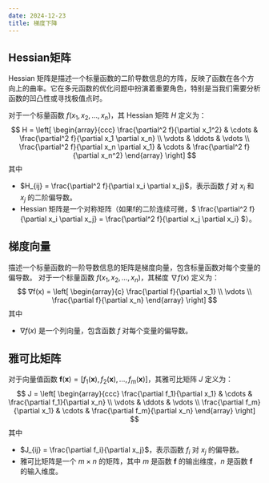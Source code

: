 ```yaml
---
date: 2024-12-23
title: 梯度下降
---
```


## Hessian矩阵

Hessian 矩阵是描述一个标量函数的二阶导数信息的方阵，反映了函数在各个方向上的曲率。它在多元函数的优化问题中扮演着重要角色，特别是当我们需要分析函数的凹凸性或寻找极值点时。

对于一个标量函数 $f(x_1, x_2, \ldots, x_n)$，其 Hessian 矩阵 $H$ 定义为：
$$
H = \left[ \begin{array}{ccc}
\frac{\partial^2 f}{\partial x_1^2} & \cdots & \frac{\partial^2 f}{\partial x_1 \partial x_n} \\
\vdots & \ddots & \vdots \\
\frac{\partial^2 f}{\partial x_n \partial x_1} & \cdots & \frac{\partial^2 f}{\partial x_n^2}
\end{array} \right]
$$
其中

- $H_{ij} = \frac{\partial^2 f}{\partial x_i \partial x_j}$，表示函数 $f$ 对 $x_i$ 和 $x_j$ 的二阶偏导数。
- Hessian 矩阵是一个对称矩阵（如果f的二阶连续可微，$
\frac{\partial^2 f}{\partial x_i \partial x_j} = \frac{\partial^2 f}{\partial x_j \partial x_i}
​$）。

## 梯度向量

描述一个标量函数的一阶导数信息的矩阵是梯度向量，包含标量函数对每个变量的偏导数。
对于一个标量函数 $f(x_1, x_2, \ldots, x_n)$，其梯度 $∇f(x)$ 定义为：
$$
∇f(x) = \left[ \begin{array}{c}
\frac{\partial f}{\partial x_1} \\
\vdots \\
\frac{\partial f}{\partial x_n}
\end{array} \right]
$$
其中

- $∇f(x)$ 是一个列向量，包含函数 $f$ 对每个变量的偏导数。

## 雅可比矩阵

对于向量值函数 $\mathbf{f}(\mathbf{x}) = [f_1(\mathbf{x}), f_2(\mathbf{x}), \ldots, f_m(\mathbf{x})]$，其雅可比矩阵 $J$ 定义为：
$$
J = \left[ \begin{array}{ccc}
\frac{\partial f_1}{\partial x_1} & \cdots & \frac{\partial f_1}{\partial x_n} \\
\vdots & \ddots & \vdots \\
\frac{\partial f_m}{\partial x_1} & \cdots & \frac{\partial f_m}{\partial x_n}
\end{array} \right]
$$
其中

- $J_{ij} = \frac{\partial f_i}{\partial x_j}$，表示函数 $f_i$ 对 $x_j$ 的偏导数。
- 雅可比矩阵是一个 $m \times n$ 的矩阵，其中 $m$ 是函数 $\mathbf{f}$ 的输出维度，$n$ 是函数 $\mathbf{f}$ 的输入维度。
